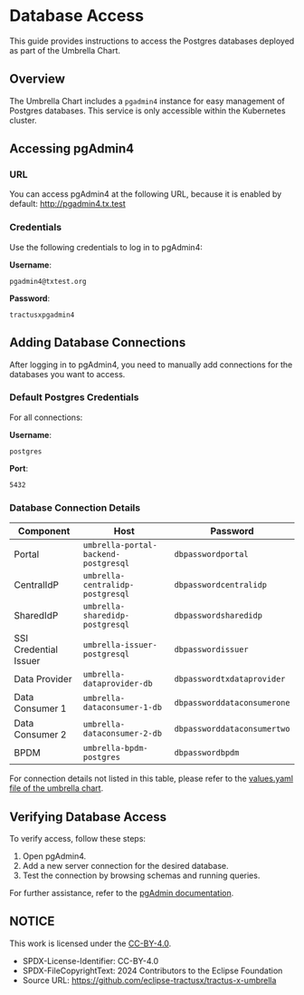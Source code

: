 # Database Access

This guide provides instructions to access the Postgres databases deployed as part of the Umbrella Chart.

## Overview

The Umbrella Chart includes a `pgadmin4` instance for easy management of Postgres databases. This service is only accessible within the Kubernetes cluster.

## Accessing pgAdmin4

### URL

You can access pgAdmin4 at the following URL, because it is enabled by default: <http://pgadmin4.tx.test>

### Credentials

Use the following credentials to log in to pgAdmin4:

**Username**:

```text
pgadmin4@txtest.org
```

**Password**:

```text
tractusxpgadmin4
```

## Adding Database Connections

After logging in to pgAdmin4, you need to manually add connections for the databases you want to access.

### Default Postgres Credentials

For all connections:

**Username**:

```text
postgres
```

**Port**:

```text
5432
```

### Database Connection Details

| Component              | Host                                 |Password                   |
|------------------------|--------------------------------------|---------------------------|
| Portal                 | `umbrella-portal-backend-postgresql` |`dbpasswordportal`         |
| CentralIdP             | `umbrella-centralidp-postgresql`     |`dbpasswordcentralidp`     |
| SharedIdP              | `umbrella-sharedidp-postgresql`      |`dbpasswordsharedidp`      |
| SSI Credential Issuer  | `umbrella-issuer-postgresql`         |`dbpasswordissuer`         |
| Data Provider          | `umbrella-dataprovider-db`           |`dbpasswordtxdataprovider` |
| Data Consumer 1        | `umbrella-dataconsumer-1-db`         |`dbpassworddataconsumerone`|
| Data Consumer 2        | `umbrella-dataconsumer-2-db`         |`dbpassworddataconsumertwo`|
| BPDM                   | `umbrella-bpdm-postgres`             |`dbpasswordbpdm`           |

For connection details not listed in this table, please refer to the [values.yaml file of the umbrella chart](/charts/umbrella/values.yaml).

## Verifying Database Access

To verify access, follow these steps:

1. Open pgAdmin4.
2. Add a new server connection for the desired database.
3. Test the connection by browsing schemas and running queries.

For further assistance, refer to the [pgAdmin documentation](https://www.pgadmin.org/docs/).

## NOTICE

This work is licensed under the [CC-BY-4.0](https://creativecommons.org/licenses/by/4.0/legalcode).

* SPDX-License-Identifier: CC-BY-4.0
* SPDX-FileCopyrightText: 2024 Contributors to the Eclipse Foundation
* Source URL: <https://github.com/eclipse-tractusx/tractus-x-umbrella>
